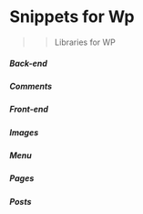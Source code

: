 # Snippets for Wp

>> Libraries for WP

##### Back-end
##### Comments
##### Front-end
##### Images
##### Menu
##### Pages
##### Posts
